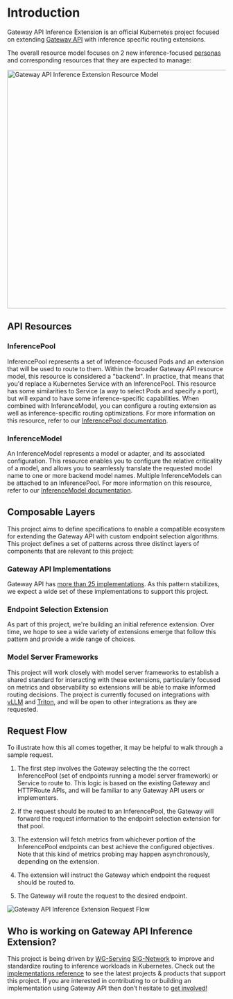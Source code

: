 # Introduction

Gateway API Inference Extension is an official Kubernetes project focused on
extending [Gateway API](https://gateway-api.sigs.k8s.io/) with inference
specific routing extensions.

The overall resource model focuses on 2 new inference-focused
[personas](/concepts/roles-and-personas) and corresponding resources that
they are expected to manage:

<!-- Source: https://docs.google.com/presentation/d/11HEYCgFi-aya7FS91JvAfllHiIlvfgcp7qpi_Azjk4E/edit#slide=id.g292839eca6d_1_0 -->
<img src="/images/resource-model.png" alt="Gateway API Inference Extension Resource Model" class="center" width="550" />

## API Resources

### InferencePool

InferencePool represents a set of Inference-focused Pods and an extension that
will be used to route to them. Within the broader Gateway API resource model,
this resource is considered a "backend". In practice, that means that you'd
replace a Kubernetes Service with an InferencePool. This resource has some
similarities to Service (a way to select Pods and specify a port), but will
expand to have some inference-specific capabilities. When combined with
InferenceModel, you can configure a routing extension as well as
inference-specific routing optimizations. For more information on this resource,
refer to our [InferencePool documentation](/api-types/inferencepool).

### InferenceModel

An InferenceModel represents a model or adapter, and its associated
configuration. This resource enables you to configure the relative criticality
of a model, and allows you to seamlessly translate the requested model name to
one or more backend model names. Multiple InferenceModels can be attached to an
InferencePool. For more information on this resource, refer to our
[InferenceModel documentation](/api-types/inferencemodel).

## Composable Layers

This project aims to define specifications to enable a compatible ecosystem for
extending the Gateway API with custom endpoint selection algorithms. This
project defines a set of patterns across three distinct layers of components
that are relevant to this project:

### Gateway API Implementations

Gateway API has [more than 25
implementations](https://gateway-api.sigs.k8s.io/implementations/). As this
pattern stabilizes, we expect a wide set of these implementations to support
this project.

### Endpoint Selection Extension

As part of this project, we're building an initial reference extension. Over
time, we hope to see a wide variety of extensions emerge that follow this
pattern and provide a wide range of choices.

### Model Server Frameworks

This project will work closely with model server frameworks to establish a
shared standard for interacting with these extensions, particularly focused on
metrics and observability so extensions will be able to make informed routing
decisions. The project is currently focused on integrations with
[vLLM](https://github.com/vllm-project/vllm) and
[Triton](https://github.com/triton-inference-server/server), and will be open to
other integrations as they are requested.

## Request Flow

To illustrate how this all comes together, it may be helpful to walk through a
sample request.

1. The first step involves the Gateway selecting the the correct InferencePool
(set of endpoints running a model server framework) or Service to route to. This
logic is based on the existing Gateway and HTTPRoute APIs, and will be familiar
to any Gateway API users or implementers.

2. If the request should be routed to an InferencePool, the Gateway will forward
the request information to the endpoint selection extension for that pool.

3. The extension will fetch metrics from whichever portion of the InferencePool
endpoints can best achieve the configured objectives. Note that this kind of
metrics probing may happen asynchronously, depending on the extension.

4. The extension will instruct the Gateway which endpoint the request should be
routed to.

5. The Gateway will route the request to the desired endpoint.

<img src="/images/request-flow.png" alt="Gateway API Inference Extension Request Flow" class="center" />


## Who is working on Gateway API Inference Extension?

This project is being driven by
[WG-Serving](https://github.com/kubernetes/community/tree/master/wg-serving)
[SIG-Network](https://github.com/kubernetes/community/tree/master/sig-network)
to improve and standardize routing to inference workloads in Kubernetes. Check
out the [implementations reference](implementations.md) to see the latest
projects & products that support this project. If you are interested in
contributing to or building an implementation using Gateway API then don’t
hesitate to [get involved!](/contributing)
